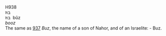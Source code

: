 <body>
  <p>H938<br>  בּוּז  <br> בּוּז  ‎  bûz  <br><i>booz </i><br>The same as <a href="h0937.htm">937</a>  <i>Buz</i>, the name of a son of Nahor, and of an Israelite: - Buz.<br></p>
 </body>